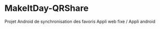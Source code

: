 MakeItDay-QRShare
=================

Projet Android de synchronisation des favoris Appli web fixe / Appli android
